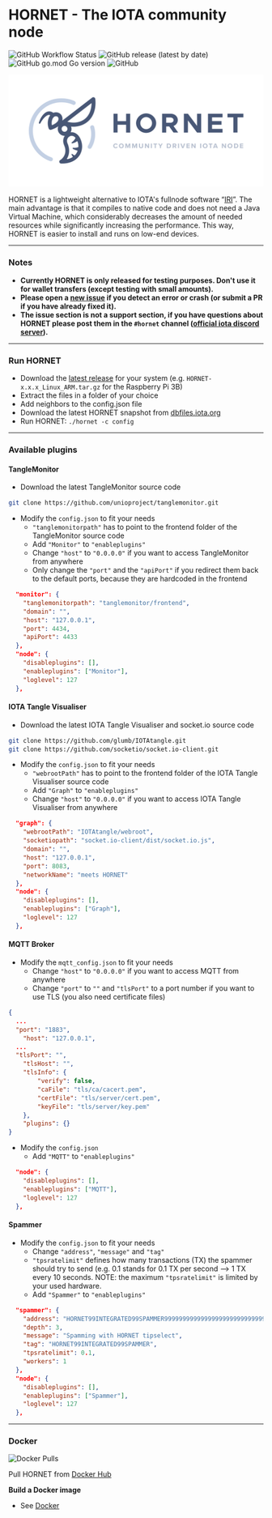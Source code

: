 # HORNET - The IOTA community node

![GitHub Workflow Status](https://img.shields.io/github/workflow/status/gohornet/hornet/Build?style=for-the-badge) ![GitHub release (latest by date)](https://img.shields.io/github/v/release/gohornet/hornet?style=for-the-badge) ![GitHub go.mod Go version](https://img.shields.io/github/go-mod/go-version/gohornet/hornet?style=for-the-badge) ![GitHub](https://img.shields.io/github/license/gohornet/hornet?style=for-the-badge)

<p><img src="https://raw.githubusercontent.com/gohornet/logo/master/HORNET_logo.svg?sanitize=true"></p>

HORNET is a lightweight alternative to IOTA's fullnode software “[IRI](https://github.com/iotaledger/iri)”.
The main advantage is that it compiles to native code and does not need a Java Virtual Machine, which considerably decreases the amount of needed resources while significantly increasing the performance.
This way, HORNET is easier to install and runs on low-end devices.

---

### Notes

- **Currently HORNET is only released for testing purposes. Don't use it for wallet transfers (except testing with small amounts).**
- **Please open a [new issue](https://github.com/gohornet/hornet/issues/new) if you detect an error or crash (or submit a PR if you have already fixed it).**
- **The issue section is not a support section, if you have questions about HORNET please post them in the `#hornet` channel ([official iota discord server](https://discord.iota.org/)).**

---

### Run HORNET

- Download the [latest release](https://github.com/gohornet/hornet/releases/latest) for your system (e.g. `HORNET-x.x.x_Linux_ARM.tar.gz` for the Raspberry Pi 3B)
- Extract the files in a folder of your choice
- Add neighbors to the config.json file
- Download the latest HORNET snapshot from [dbfiles.iota.org](https://dbfiles.iota.org/mainnet/hornet/latest-export.gz.bin)
- Run HORNET: `./hornet -c config`

---

### Available plugins

#### TangleMonitor

- Download the latest TangleMonitor source code

```bash
git clone https://github.com/unioproject/tanglemonitor.git
```

- Modify the `config.json` to fit your needs
  - `"tanglemonitorpath"` has to point to the frontend folder of the TangleMonitor source code
  - Add `"Monitor"` to `"enableplugins"`
  - Change `"host"` to `"0.0.0.0"` if you want to access TangleMonitor from anywhere
  - Only change the `"port"` and the `"apiPort"` if you redirect them back to the default ports, because they are hardcoded in the frontend
```json
  "monitor": {
    "tanglemonitorpath": "tanglemonitor/frontend",
    "domain": "",
    "host": "127.0.0.1",
    "port": 4434,
    "apiPort": 4433
  },
  "node": {
    "disableplugins": [],
    "enableplugins": ["Monitor"],
    "loglevel": 127
  },
```

#### IOTA Tangle Visualiser

- Download the latest IOTA Tangle Visualiser and socket.io source code
```bash
git clone https://github.com/glumb/IOTAtangle.git
git clone https://github.com/socketio/socket.io-client.git
```
- Modify the `config.json` to fit your needs
    - `"webrootPath"` has to point to the frontend folder of the IOTA Tangle Visualiser source code
    - Add `"Graph"` to `"enableplugins"`
    - Change `"host"` to `"0.0.0.0"` if you want to access IOTA Tangle Visualiser from anywhere
```json
  "graph": {
    "webrootPath": "IOTAtangle/webroot",
    "socketiopath": "socket.io-client/dist/socket.io.js",
    "domain": "",
    "host": "127.0.0.1",
    "port": 8083,
    "networkName": "meets HORNET"
  },
  "node": {
    "disableplugins": [],
    "enableplugins": ["Graph"],
    "loglevel": 127
  },
```

#### MQTT Broker

- Modify the `mqtt_config.json` to fit your needs
    - Change `"host"` to `"0.0.0.0"` if you want to access MQTT from anywhere
    - Change `"port"` to `""` and `"tlsPort"` to a port number if you want to use TLS (you also need certificate files)
```json
{
  ...
  "port": "1883",
	"host": "127.0.0.1",
  ...
  "tlsPort": "",
	"tlsHost": "",
	"tlsInfo": {
		"verify": false,
		"caFile": "tls/ca/cacert.pem",
		"certFile": "tls/server/cert.pem",
		"keyFile": "tls/server/key.pem"
	},
	"plugins": {}
}
```
- Modify the `config.json`
    - Add `"MQTT"` to `"enableplugins"`
```json
  "node": {
    "disableplugins": [],
    "enableplugins": ["MQTT"],
    "loglevel": 127
  },
```

#### Spammer

- Modify the `config.json` to fit your needs
  - Change `"address"`, `"message"` and `"tag"`
  - `"tpsratelimit"` defines how many transactions (TX) the spammer should try to send (e.g. 0.1 stands for 0.1 TX per second --> 1 TX every 10 seconds. NOTE: the maximum `"tpsratelimit"` is limited by your used hardware.
  - Add `"Spammer"` to `"enableplugins"`
```json
  "spammer": {
    "address": "HORNET99INTEGRATED99SPAMMER999999999999999999999999999999999999999999999999999999",
    "depth": 3,
    "message": "Spamming with HORNET tipselect",
    "tag": "HORNET99INTEGRATED99SPAMMER",
    "tpsratelimit": 0.1,
    "workers": 1
  },
  "node": {
    "disableplugins": [],
    "enableplugins": ["Spammer"],
    "loglevel": 127
  },
```

---

### Docker

![Docker Pulls](https://img.shields.io/docker/pulls/gohornet/hornet?style=for-the-badge)

Pull HORNET from [Docker Hub](https://hub.docker.com/r/gohornet/hornet)

**Build a Docker image**

- See [Docker](DOCKER.md)
